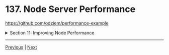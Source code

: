 # 137. Node Server Performance

https://github.com/odziem/performance-example

<details>
  <summary> Section 11: Improving Node Performance </summary>

  - [Codebase: performance-example](../src/s11_performance-example/)

</details>

---

[Previous](./136_Code-For-This-Section.md) | [Next](./138_Building-A-Simple-Blocking-Server.md)